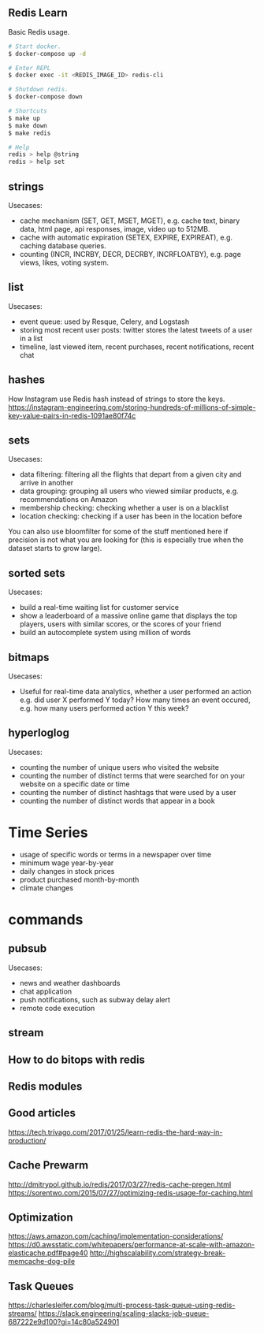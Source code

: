 ## Redis Learn

Basic Redis usage.

```bash
# Start docker.
$ docker-compose up -d

# Enter REPL
$ docker exec -it <REDIS_IMAGE_ID> redis-cli

# Shutdown redis.
$ docker-compose down

# Shortcuts
$ make up
$ make down
$ make redis

# Help
redis > help @string
redis > help set
```

## strings

Usecases:

- cache mechanism (SET, GET, MSET, MGET), e.g. cache text, binary data, html page, api responses, image, video up to 512MB.
- cache with automatic expiration (SETEX, EXPIRE, EXPIREAT), e.g. caching database queries.
- counting (INCR, INCRBY, DECR, DECRBY, INCRFLOATBY), e.g. page views, likes, voting system.

## list

Usecases:
- event queue: used by Resque, Celery, and Logstash
- storing most recent user posts: twitter stores the latest tweets of a user in a list
- timeline, last viewed item, recent purchases, recent notifications, recent chat

## hashes

How Instagram use Redis hash instead of strings to store the keys.
https://instagram-engineering.com/storing-hundreds-of-millions-of-simple-key-value-pairs-in-redis-1091ae80f74c

## sets

Usecases:

- data filtering: filtering all the flights that depart from a given city and arrive in another
- data grouping: grouping all users who viewed similar products, e.g. recommendations on Amazon
- membership checking: checking whether a user is on a blacklist
- location checking: checking if a user has been in the location before

You can also use bloomfilter for some of the stuff mentioned here if precision is not what you are looking for (this is especially true when the dataset starts to grow large).

## sorted sets

Usecases:
- build a real-time waiting list for customer service
- show a leaderboard of a massive online game that displays the top players, users with similar scores, or the scores of your friend
- build an autocomplete system using million of words

## bitmaps

Usecases:
- Useful for real-time data analytics, whether a user performed an action e.g. did user X performed Y today? How many times an event occured, e.g. how many users performed action Y this week?

## hyperloglog

Usecases:
- counting the number of unique users who visited the website 
- counting the number of distinct terms that were searched for on your website on a specific date or time
- counting the number of distinct hashtags that were used by a user
- counting the number of distinct words that appear in a book

# Time Series

- usage of specific words or terms in a newspaper over time
- minimum wage year-by-year
- daily changes in stock prices
- product purchased month-by-month
- climate changes

# commands

## pubsub

Usecases:
- news and weather dashboards
- chat application
- push notifications, such as subway delay alert
- remote code execution

## stream

## How to do bitops with redis
## Redis modules

## Good articles

https://tech.trivago.com/2017/01/25/learn-redis-the-hard-way-in-production/

## Cache Prewarm

http://dmitrypol.github.io/redis/2017/03/27/redis-cache-pregen.html
https://sorentwo.com/2015/07/27/optimizing-redis-usage-for-caching.html

## Optimization
https://aws.amazon.com/caching/implementation-considerations/
https://d0.awsstatic.com/whitepapers/performance-at-scale-with-amazon-elasticache.pdf#page40
http://highscalability.com/strategy-break-memcache-dog-pile

## Task Queues

https://charlesleifer.com/blog/multi-process-task-queue-using-redis-streams/
https://slack.engineering/scaling-slacks-job-queue-687222e9d100?gi=14c80a524901

